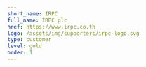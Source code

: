 ```yaml
---
short_name: IRPC
full_name: IRPC plc
href: https://www.irpc.co.th
logo: /assets/img/supporters/irpc-logo.svg
type: customer
level: gold
order: 1
---
```

